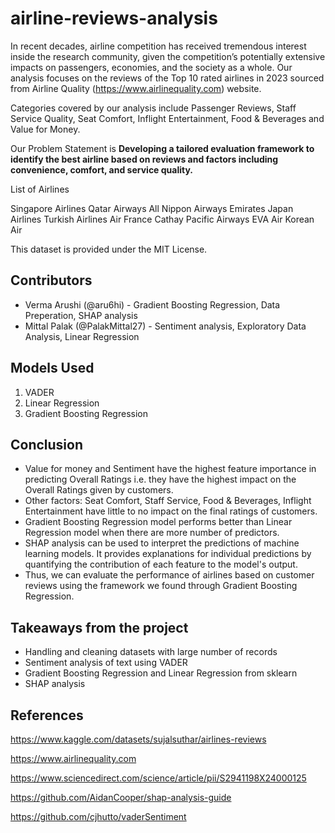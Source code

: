 # airline-reviews-analysis

In recent decades, airline competition has received tremendous interest inside the research community, given the competition’s potentially extensive impacts on passengers, economies, and the society as a whole. Our analysis focuses on the reviews of the Top 10 rated airlines in 2023 sourced from Airline Quality (https://www.airlinequality.com) website.

Categories covered by our analysis include Passenger Reviews, Staff Service Quality, Seat Comfort, Inflight Entertainment, Food & Beverages and Value for Money.

Our Problem Statement is **Developing a tailored evaluation framework to identify the best airline based on reviews and factors including convenience, comfort, and service quality.**

List of Airlines

Singapore Airlines
Qatar Airways
All Nippon Airways
Emirates
Japan Airlines
Turkish Airlines
Air France
Cathay Pacific Airways
EVA Air
Korean Air

This dataset is provided under the MIT License.

## Contributors

- Verma Arushi (@aru6hi) - Gradient Boosting Regression, Data Preperation, SHAP analysis
- Mittal Palak (@PalakMittal27) - Sentiment analysis, Exploratory Data Analysis, Linear Regression

## Models Used
1. VADER
2. Linear Regression
3. Gradient Boosting Regression

## Conclusion
- Value for money and Sentiment have the highest feature importance in predicting Overall Ratings i.e. they have the highest impact on the Overall Ratings given by customers.
- Other factors: Seat Comfort, Staff Service, Food & Beverages, Inflight Entertainment have little to no impact on the final ratings of customers.
- Gradient Boosting Regression model performs better than Linear Regression model when there are more number of predictors.
- SHAP analysis can be used to interpret the predictions of machine learning models. It provides explanations for individual predictions by quantifying the contribution of each feature to the model's output.
- Thus, we can evaluate the performance of airlines based on customer reviews using the framework we found through Gradient Boosting Regression.

## Takeaways from the project
- Handling and cleaning datasets with large number of records
- Sentiment analysis of text using VADER
- Gradient Boosting Regression and Linear Regression from sklearn
- SHAP analysis

## References
https://www.kaggle.com/datasets/sujalsuthar/airlines-reviews

https://www.airlinequality.com

https://www.sciencedirect.com/science/article/pii/S2941198X24000125

https://github.com/AidanCooper/shap-analysis-guide

https://github.com/cjhutto/vaderSentiment
